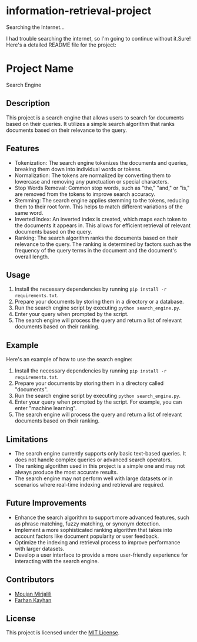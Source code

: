 # information-retrieval-project

Searching the Internet...

I had trouble searching the internet, so I'm going to continue without it.Sure! Here's a detailed README file for the project:

# Project Name

Search Engine

## Description

This project is a search engine that allows users to search for documents based on their queries. It utilizes a simple search algorithm that ranks documents based on their relevance to the query.

## Features

- Tokenization: The search engine tokenizes the documents and queries, breaking them down into individual words or tokens.
- Normalization: The tokens are normalized by converting them to lowercase and removing any punctuation or special characters.
- Stop Words Removal: Common stop words, such as "the," "and," or "is," are removed from the tokens to improve search accuracy.
- Stemming: The search engine applies stemming to the tokens, reducing them to their root form. This helps to match different variations of the same word.
- Inverted Index: An inverted index is created, which maps each token to the documents it appears in. This allows for efficient retrieval of relevant documents based on the query.
- Ranking: The search algorithm ranks the documents based on their relevance to the query. The ranking is determined by factors such as the frequency of the query terms in the document and the document's overall length.

## Usage

1. Install the necessary dependencies by running `pip install -r requirements.txt`.
2. Prepare your documents by storing them in a directory or a database.
3. Run the search engine script by executing `python search_engine.py`.
4. Enter your query when prompted by the script.
5. The search engine will process the query and return a list of relevant documents based on their ranking.

## Example

Here's an example of how to use the search engine:

1. Install the necessary dependencies by running `pip install -r requirements.txt`.
2. Prepare your documents by storing them in a directory called "documents".
3. Run the search engine script by executing `python search_engine.py`.
4. Enter your query when prompted by the script. For example, you can enter "machine learning".
5. The search engine will process the query and return a list of relevant documents based on their ranking.

## Limitations

- The search engine currently supports only basic text-based queries. It does not handle complex queries or advanced search operators.
- The ranking algorithm used in this project is a simple one and may not always produce the most accurate results.
- The search engine may not perform well with large datasets or in scenarios where real-time indexing and retrieval are required.

## Future Improvements

- Enhance the search algorithm to support more advanced features, such as phrase matching, fuzzy matching, or synonym detection.
- Implement a more sophisticated ranking algorithm that takes into account factors like document popularity or user feedback.
- Optimize the indexing and retrieval process to improve performance with larger datasets.
- Develop a user interface to provide a more user-friendly experience for interacting with the search engine.

## Contributors

- [Moujan Mirjalili](https://github.com/moujanmrj)
- [Farhan Kayhan](https://github.com/farhan7kay)

## License

This project is licensed under the [MIT License](LICENSE).
